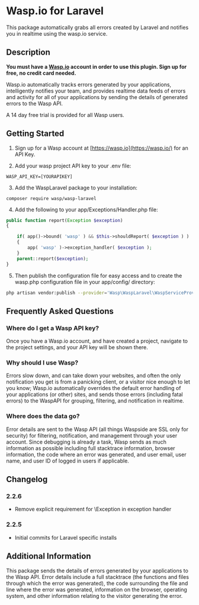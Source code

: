 Wasp.io for Laravel
==============
This package automatically grabs all errors created by Laravel and notifies you in realtime using the wasp.io service.


Description
-----------

**You must have a [Wasp.io](https://wasp.io/) account in order to use this plugin.  Sign up for free, no credit card needed.**

Wasp.io automatically tracks errors generated by your applications, intelligently notifies your team, and provides realtime data feeds of errors and activity for all of your applications by sending the details of generated errors to the Wasp API.

A 14 day free trial is provided for all Wasp users.

Getting Started
------------

1) Sign up for a Wasp account at [https://wasp.io](https://wasp.io/) for an API Key.

2) Add your wasp project API key to your .env file:

```
WASP_API_KEY=[YOURAPIKEY]
```

3) Add the WaspLaravel package to your installation:

```
composer require wasp/wasp-laravel
```

4) Add the following to your app/Exceptions/Handler.php file:

```php
public function report(Exception $exception)
{

    if( app()->bound( 'wasp' ) && $this->shouldReport( $exception ) )
    {
        app( 'wasp' )->exception_handler( $exception );
    }
    parent::report($exception);
}

```

5) Then publish the configuration file for easy access and to create the wasp.php configuration file in your app/config/ directory:

```bash 
php artisan vendor:publish --provider='Wasp\WaspLaravel\WaspServiceProvider'
```


Frequently Asked Questions
--------------------------

### Where do I get a Wasp API key?

Once you have a Wasp.io account, and have created a project, navigate to the project settings, and your API key will be shown there.

### Why should I use Wasp?

Errors slow down, and can take down your websites, and often the only notification you get is from a panicking client, or a visitor nice enough to let you know; Wasp.io automatically overrides the default error handling of your applications (or other) sites, and sends those errors (including fatal errors) to the WaspAPI for grouping, filtering, and notification in realtime.

### Where does the data go?

Error details are sent to the Wasp API (all things Waspside are SSL only for security) for filtering, notification, and management through your user account.  Since debugging is already a task, Wasp sends as much information as possible including full stacktrace information, browser information, the code where an error was generated, and user email, user name, and user ID of logged in users if applicable.



Changelog
---------

### 2.2.6
* Remove explicit requirement for \Exception in exception handler

### 2.2.5
* Initial commits for Laravel specific installs


Additional Information
---------
This package sends the details of errors generated by your applications to the Wasp API.  Error details include a full stacktrace (the functions and files through which the error was generated), the code surrounding the file and line where the error was generated, information on the browser, operating system, and other information relating to the visitor generating the error.